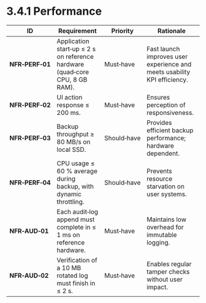 # 3.4.1 Performance

| ID                                    | Requirement                                                                 | Priority    | Rationale                                                                |
|---------------------------------------|-----------------------------------------------------------------------------|-------------|--------------------------------------------------------------------------|
| <a id="nfrPerf01">**NFR‑PERF‑01**</a> | Application start‑up ≤ 2 s on reference hardware (quad‑core CPU, 8 GB RAM). | Must‑have   | Fast launch improves user experience and meets usability KPI efficiency. |
| <a id="nfrPerf02">**NFR‑PERF‑02**</a> | UI action response ≤ 200 ms.                                                | Must‑have   | Ensures perception of responsiveness.                                    |
| <a id="nfrPerf03">**NFR‑PERF‑03**</a> | Backup throughput ≥ 80 MB/s on local SSD.                                   | Should‑have | Provides efficient backup performance; hardware dependent.               |
| <a id="nfrPerf04">**NFR‑PERF‑04**</a> | CPU usage ≤ 60 % average during backup, with dynamic throttling.            | Should‑have | Prevents resource starvation on user systems.                            |
| <a id="nfrAud01">**NFR‑AUD‑01**</a>   | Each audit‑log append must complete in ≤ 1 ms on reference hardware.        | Must‑have   | Maintains low overhead for immutable logging.                            |
| <a id="nfrAud02">**NFR‑AUD‑02**</a>   | Verification of a 10 MB rotated log must finish in ≤ 2 s.                   | Must‑have   | Enables regular tamper checks without user impact.                       |